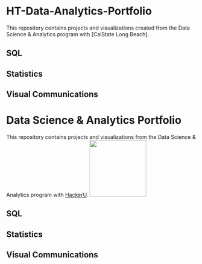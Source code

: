 # HT-Data-Analytics-Portfolio
This repository contains projects and visualizations created from the Data Science & Analytics program with [CalState Long Beach].

## SQL

## Statistics

## Visual Communications
# Data Science & Analytics Portfolio
This repository contains projects and visualizations from
the Data Science & Analytics program with
[HackerU](https://hackerusa.com/).
<img
src="https://github.com/wiazur/data-analytics-portfolio/b
lob/main/hackeru-logo.png" width="150"/>
## SQL
## Statistics
## Visual Communications
